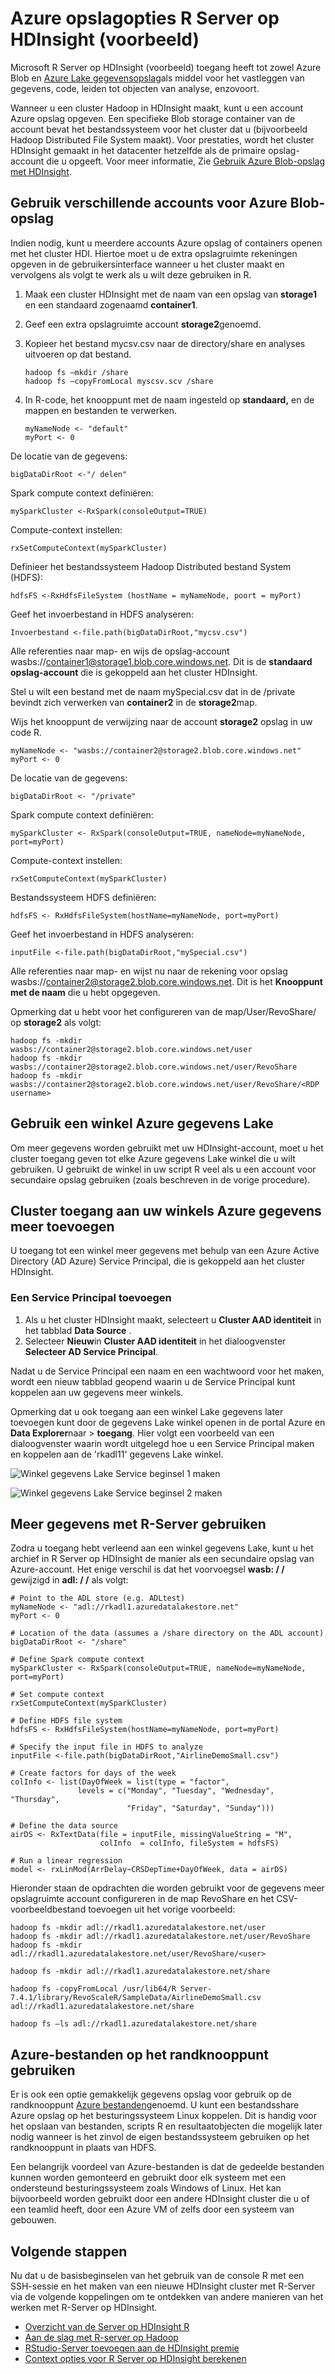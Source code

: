 
<properties
   pageTitle="Azure opslagopties R Server op HDInsight (voorbeeld) | Microsoft Azure"
   description="Meer informatie over de verschillende opties voor opslag beschikbaar voor gebruikers met R-Server op HDInsight (voorbeeld)"
   services="HDInsight"
   documentationCenter=""
   authors="jeffstokes72"
   manager="jhubbard"
   editor="cgronlun"
/>

<tags
   ms.service="HDInsight"
   ms.devlang="R"
   ms.topic="article"
   ms.tgt_pltfrm="na"
   ms.workload="data-services"
   ms.date="09/01/2016"
   ms.author="jeffstok"
/>

# <a name="azure-storage-options-for-r-server-on-hdinsight-preview"></a>Azure opslagopties R Server op HDInsight (voorbeeld)

Microsoft R Server op HDInsight (voorbeeld) toegang heeft tot zowel Azure Blob en [Azure Lake gegevensopslag](https://azure.microsoft.com/services/data-lake-store/)als middel voor het vastleggen van gegevens, code, leiden tot objecten van analyse, enzovoort.

Wanneer u een cluster Hadoop in HDInsight maakt, kunt u een account Azure opslag opgeven. Een specifieke Blob storage container van de account bevat het bestandssysteem voor het cluster dat u (bijvoorbeeld Hadoop Distributed File System maakt). Voor prestaties, wordt het cluster HDInsight gemaakt in het datacenter hetzelfde als de primaire opslag-account die u opgeeft. Voor meer informatie, Zie [Gebruik Azure Blob-opslag met HDInsight](hdinsight-hadoop-use-blob-storage.md "Gebruik Azure Blob-opslag met HDInsight").   


## <a name="use-multiple-azure-blob-storage-accounts"></a>Gebruik verschillende accounts voor Azure Blob-opslag

Indien nodig, kunt u meerdere accounts Azure opslag of containers openen met het cluster HDI. Hiertoe moet u de extra opslagruimte rekeningen opgeven in de gebruikersinterface wanneer u het cluster maakt en vervolgens als volgt te werk als u wilt deze gebruiken in R.  

1.  Maak een cluster HDInsight met de naam van een opslag van **storage1** en een standaard zogenaamd **container1**.
2. Geef een extra opslagruimte account **storage2**genoemd.  
3. Kopieer het bestand mycsv.csv naar de directory/share en analyses uitvoeren op dat bestand.  

    ````
    hadoop fs –mkdir /share
    hadoop fs –copyFromLocal myscsv.scv /share  
    ````

3.  In R-code, het knooppunt met de naam ingesteld op **standaard,** en de mappen en bestanden te verwerken.  

    ````
    myNameNode <- "default"
    myPort <- 0
    ````

  De locatie van de gegevens:  

    bigDataDirRoot <-"/ delen"  

  Spark compute context definiëren:

    mySparkCluster <-RxSpark(consoleOutput=TRUE)

  Compute-context instellen:

    rxSetComputeContext(mySparkCluster)

  Definieer het bestandssysteem Hadoop Distributed bestand System (HDFS):

    hdfsFS <-RxHdfsFileSystem (hostName = myNameNode, poort = myPort)

  Geef het invoerbestand in HDFS analyseren:

    Invoerbestand <-file.path(bigDataDirRoot,"mycsv.csv")

Alle referenties naar map- en wijs de opslag-account wasbs://container1@storage1.blob.core.windows.net. Dit is de **standaard opslag-account** die is gekoppeld aan het cluster HDInsight.

Stel u wilt een bestand met de naam mySpecial.csv dat in de /private bevindt zich verwerken van **container2** in de **storage2**map.

Wijs het knooppunt de verwijzing naar de account **storage2** opslag in uw code R.

    myNameNode <- "wasbs://container2@storage2.blob.core.windows.net"
    myPort <- 0

  De locatie van de gegevens:

    bigDataDirRoot <- "/private"

  Spark compute context definiëren:

    mySparkCluster <- RxSpark(consoleOutput=TRUE, nameNode=myNameNode, port=myPort)

  Compute-context instellen:

    rxSetComputeContext(mySparkCluster)

  Bestandssysteem HDFS definiëren:

    hdfsFS <- RxHdfsFileSystem(hostName=myNameNode, port=myPort)

  Geef het invoerbestand in HDFS analyseren:

    inputFile <-file.path(bigDataDirRoot,"mySpecial.csv")

Alle referenties naar map- en wijst nu naar de rekening voor opslag wasbs://container2@storage2.blob.core.windows.net. Dit is het **Knooppunt met de naam** die u hebt opgegeven.

Opmerking dat u hebt voor het configureren van de map/User/RevoShare/<SSH username> op **storage2** als volgt:

    hadoop fs -mkdir wasbs://container2@storage2.blob.core.windows.net/user
    hadoop fs -mkdir wasbs://container2@storage2.blob.core.windows.net/user/RevoShare
    hadoop fs -mkdir wasbs://container2@storage2.blob.core.windows.net/user/RevoShare/<RDP username>

## <a name="use-an-azure-data-lake-store"></a>Gebruik een winkel Azure gegevens Lake

Om meer gegevens worden gebruikt met uw HDInsight-account, moet u het cluster toegang geven tot elke Azure gegevens Lake winkel die u wilt gebruiken. U gebruikt de winkel in uw script R veel als u een account voor secundaire opslag gebruiken (zoals beschreven in de vorige procedure).

## <a name="add-cluster-access-to-your-azure-data-lake-stores"></a>Cluster toegang aan uw winkels Azure gegevens meer toevoegen

U toegang tot een winkel meer gegevens met behulp van een Azure Active Directory (AD Azure) Service Principal, die is gekoppeld aan het cluster HDInsight.

### <a name="to-add-a-service-principal"></a>Een Service Principal toevoegen
1. Als u het cluster HDInsight maakt, selecteert u **Cluster AAD identiteit** in het tabblad **Data Source** .
2. Selecteer **Nieuw**in **Cluster AAD identiteit** in het dialoogvenster **Selecteer AD Service Principal**.

Nadat u de Service Principal een naam en een wachtwoord voor het maken, wordt een nieuw tabblad geopend waarin u de Service Principal kunt koppelen aan uw gegevens meer winkels.

Opmerking dat u ook toegang aan een winkel Lake gegevens later toevoegen kunt door de gegevens Lake winkel openen in de portal Azure en **Data Explorer**naar > **toegang**.  Hier volgt een voorbeeld van een dialoogvenster waarin wordt uitgelegd hoe u een Service Principal maken en koppelen aan de 'rkadl11' gegevens Lake winkel.

![Winkel gegevens Lake Service beginsel 1 maken](./media/hdinsight-hadoop-r-server-storage/hdinsight-hadoop-r-server-storage-adls-sp1.png)


![Winkel gegevens Lake Service beginsel 2 maken](./media/hdinsight-hadoop-r-server-storage/hdinsight-hadoop-r-server-storage-adls-sp2.png)

## <a name="use-the-data-lake-store-with-r-server"></a>Meer gegevens met R-Server gebruiken
Zodra u toegang hebt verleend aan een winkel gegevens Lake, kunt u het archief in R Server op HDInsight de manier als een secundaire opslag van Azure-account. Het enige verschil is dat het voorvoegsel **wasb: / /** gewijzigd in **adl: / /** als volgt:

````
# Point to the ADL store (e.g. ADLtest)
myNameNode <- "adl://rkadl1.azuredatalakestore.net"
myPort <- 0

# Location of the data (assumes a /share directory on the ADL account)
bigDataDirRoot <- "/share"  

# Define Spark compute context
mySparkCluster <- RxSpark(consoleOutput=TRUE, nameNode=myNameNode, port=myPort)

# Set compute context
rxSetComputeContext(mySparkCluster)

# Define HDFS file system
hdfsFS <- RxHdfsFileSystem(hostName=myNameNode, port=myPort)

# Specify the input file in HDFS to analyze
inputFile <-file.path(bigDataDirRoot,"AirlineDemoSmall.csv")

# Create factors for days of the week
colInfo <- list(DayOfWeek = list(type = "factor",
               levels = c("Monday", "Tuesday", "Wednesday", "Thursday",
                          "Friday", "Saturday", "Sunday")))

# Define the data source
airDS <- RxTextData(file = inputFile, missingValueString = "M",
                    colInfo  = colInfo, fileSystem = hdfsFS)

# Run a linear regression
model <- rxLinMod(ArrDelay~CRSDepTime+DayOfWeek, data = airDS)
````

Hieronder staan de opdrachten die worden gebruikt voor de gegevens meer opslagruimte account configureren in de map RevoShare en het CSV-voorbeeldbestand toevoegen uit het vorige voorbeeld:

````
hadoop fs -mkdir adl://rkadl1.azuredatalakestore.net/user
hadoop fs -mkdir adl://rkadl1.azuredatalakestore.net/user/RevoShare
hadoop fs -mkdir adl://rkadl1.azuredatalakestore.net/user/RevoShare/<user>

hadoop fs -mkdir adl://rkadl1.azuredatalakestore.net/share

hadoop fs -copyFromLocal /usr/lib64/R Server-7.4.1/library/RevoScaleR/SampleData/AirlineDemoSmall.csv adl://rkadl1.azuredatalakestore.net/share

hadoop fs –ls adl://rkadl1.azuredatalakestore.net/share
````

## <a name="use-azure-files-on-the-edge-node"></a>Azure-bestanden op het randknooppunt gebruiken

Er is ook een optie gemakkelijk gegevens opslag voor gebruik op de randknooppunt [Azure bestanden](../storage/storage-how-to-use-files-linux.md "Azure bestanden")genoemd. U kunt een bestandsshare Azure opslag op het besturingssysteem Linux koppelen. Dit is handig voor het opslaan van bestanden, scripts R en resultaatobjecten die mogelijk later nodig wanneer is het zinvol de eigen bestandssysteem gebruiken op het randknooppunt in plaats van HDFS.

Een belangrijk voordeel van Azure-bestanden is dat de gedeelde bestanden kunnen worden gemonteerd en gebruikt door elk systeem met een ondersteund besturingssysteem zoals Windows of Linux. Het kan bijvoorbeeld worden gebruikt door een andere HDInsight cluster die u of een teamlid heeft, door een Azure VM of zelfs door een systeem van gebouwen.


## <a name="next-steps"></a>Volgende stappen

Nu dat u de basisbeginselen van het gebruik van de console R met een SSH-sessie en het maken van een nieuwe HDInsight cluster met R-Server via de volgende koppelingen om te ontdekken van andere manieren van het werken met R-Server op HDInsight.

- [Overzicht van de Server op HDInsight R](hdinsight-hadoop-r-server-overview.md)
- [Aan de slag met R-server op Hadoop](hdinsight-hadoop-r-server-get-started.md)
- [RStudio-Server toevoegen aan de HDInsight premie](hdinsight-hadoop-r-server-install-r-studio.md)
- [Context opties voor R Server op HDInsight berekenen](hdinsight-hadoop-r-server-compute-contexts.md)
